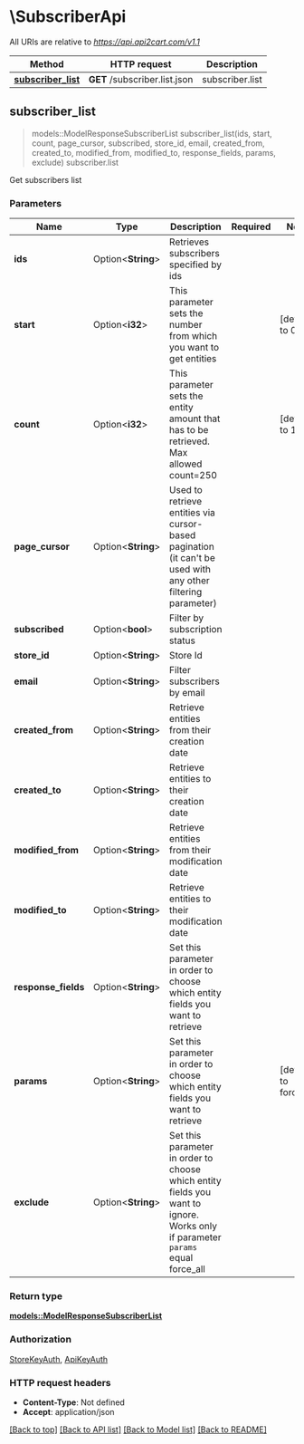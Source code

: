 # \SubscriberApi

All URIs are relative to *https://api.api2cart.com/v1.1*

Method | HTTP request | Description
------------- | ------------- | -------------
[**subscriber_list**](SubscriberApi.md#subscriber_list) | **GET** /subscriber.list.json | subscriber.list



## subscriber_list

> models::ModelResponseSubscriberList subscriber_list(ids, start, count, page_cursor, subscribed, store_id, email, created_from, created_to, modified_from, modified_to, response_fields, params, exclude)
subscriber.list

Get subscribers list

### Parameters


Name | Type | Description  | Required | Notes
------------- | ------------- | ------------- | ------------- | -------------
**ids** | Option<**String**> | Retrieves subscribers specified by ids |  |
**start** | Option<**i32**> | This parameter sets the number from which you want to get entities |  |[default to 0]
**count** | Option<**i32**> | This parameter sets the entity amount that has to be retrieved. Max allowed count=250 |  |[default to 10]
**page_cursor** | Option<**String**> | Used to retrieve entities via cursor-based pagination (it can't be used with any other filtering parameter) |  |
**subscribed** | Option<**bool**> | Filter by subscription status |  |
**store_id** | Option<**String**> | Store Id |  |
**email** | Option<**String**> | Filter subscribers by email |  |
**created_from** | Option<**String**> | Retrieve entities from their creation date |  |
**created_to** | Option<**String**> | Retrieve entities to their creation date |  |
**modified_from** | Option<**String**> | Retrieve entities from their modification date |  |
**modified_to** | Option<**String**> | Retrieve entities to their modification date |  |
**response_fields** | Option<**String**> | Set this parameter in order to choose which entity fields you want to retrieve |  |
**params** | Option<**String**> | Set this parameter in order to choose which entity fields you want to retrieve |  |[default to force_all]
**exclude** | Option<**String**> | Set this parameter in order to choose which entity fields you want to ignore. Works only if parameter `params` equal force_all |  |

### Return type

[**models::ModelResponseSubscriberList**](Model_Response_Subscriber_List.md)

### Authorization

[StoreKeyAuth](../README.md#StoreKeyAuth), [ApiKeyAuth](../README.md#ApiKeyAuth)

### HTTP request headers

- **Content-Type**: Not defined
- **Accept**: application/json

[[Back to top]](#) [[Back to API list]](../README.md#documentation-for-api-endpoints) [[Back to Model list]](../README.md#documentation-for-models) [[Back to README]](../README.md)

